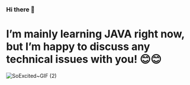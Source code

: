 ### Hi there 👋

# I’m mainly learning JAVA right now, but I’m happy to discuss any technical issues with you! 😊😊

![SoExcited~GIF (2)](https://github.com/red352/red352/assets/54206379/710eebe4-07e5-40ab-96af-ed46755a2063)


<!--
**red352/red352** is a ✨ _special_ ✨ repository because its `README.md` (this file) appears on your GitHub profile.

Here are some ideas to get you started:

- 🔭 I’m currently working on ...
- 🌱 I’m currently learning ...
- 👯 I’m looking to collaborate on ...
- 🤔 I’m looking for help with ...
- 💬 Ask me about ...
- 📫 How to reach me: ...
- 😄 Pronouns: ...
- ⚡ Fun fact: ...
-->
